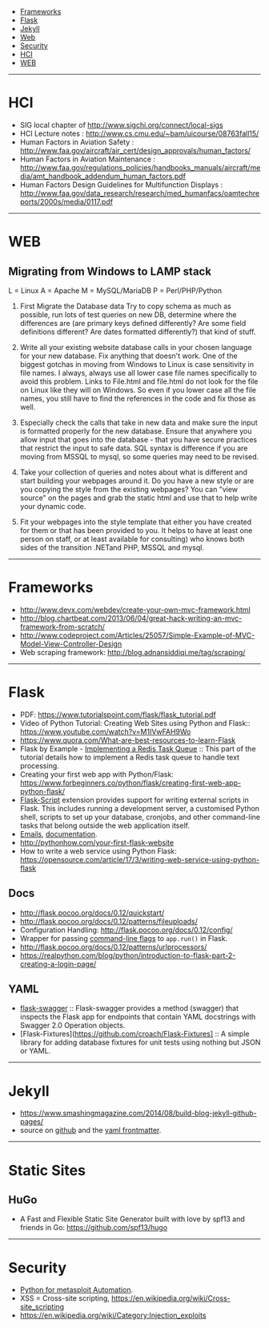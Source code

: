 + [Frameworks](#frameworks)
+ [Flask](#flask)
+ [Jekyll](#jekyll)
+ [Web](#web)
+ [Security](#security)
+ [HCI](#hci)
+ [WEB](#web)

----

# HCI
+ SIG local chapter of http://www.sigchi.org/connect/local-sigs
+ HCI Lecture notes : http://www.cs.cmu.edu/~bam/uicourse/08763fall15/
+ Human Factors in Aviation Safety : http://www.faa.gov/aircraft/air_cert/design_approvals/human_factors/
+ Human Factors in Aviation Maintenance : http://www.faa.gov/regulations_policies/handbooks_manuals/aircraft/media/amt_handbook_addendum_human_factors.pdf
+ Human Factors Design Guidelines for Multifunction Displays : http://www.faa.gov/data_research/research/med_humanfacs/oamtechreports/2000s/media/0117.pdf

----

# WEB
## Migrating from Windows to LAMP stack

L = Linux
A = Apache
M = MySQL/MariaDB
P = Perl/PHP/Python

1.  First Migrate the Database data
Try to copy schema as much as possible, run lots of test queries on new DB, determine where the differences are (are primary keys defined differently?
Are some field definitions different? Are dates formatted differently?) that kind of stuff.  

2.  Write all your existing website database calls in your chosen language for your new database.  Fix anything that doesn't work.
One of the biggest gotchas in moving from Windows to Linux is case
sensitivity in file names.  I always, always use all lower case file
names specifically to avoid this problem. Links to File.html and
file.html do not look for the file on Linux like they will on Windows.
So even if you lower case all the file names, you still have to find
the references in the code and fix those as well.

3.  Especially check the calls that take in new data and make sure the input
is formatted properly for the new database.  Ensure that anywhere you allow
input that goes into the database - that you have secure practices that
restrict the input to safe data.
SQL syntax is difference if you are moving from MSSQL to mysql, so
some queries may need to be revised.

4.  Take your collection of queries and notes about what is different and start building your webpages around it.    Do you have a new style or are you copying the style from the existing webpages? You can "view source" on the pages and grab the static html and use that to help write your dynamic code.

5.  Fit your webpages into the style template that either you have created for them or that has been provided to you. It helps to have at least one person on staff, or at least available for consulting) who knows both sides of the transition .NETand PHP, MSSQL and mysql.

----

# Frameworks
+ http://www.devx.com/webdev/create-your-own-mvc-framework.html
+ http://blog.chartbeat.com/2013/06/04/great-hack-writing-an-mvc-framework-from-scratch/
+ http://www.codeproject.com/Articles/25057/Simple-Example-of-MVC-Model-View-Controller-Design
+ Web scraping framework: http://blog.adnansiddiqi.me/tag/scraping/

----

# Flask
+ PDF: https://www.tutorialspoint.com/flask/flask_tutorial.pdf
+ Video of Python Tutorial: Creating Web Sites using Python and Flask:: https://www.youtube.com/watch?v=M1IVwFAH9Wo
+ https://www.quora.com/What-are-best-resources-to-learn-Flask
+ Flask by Example - [Implementing a Redis Task Queue](https://realpython.com/blog/python/flask-by-example-implementing-a-redis-task-queue/) :: This part of the tutorial details how to implement a Redis task queue to handle text processing.
+ Creating your first web app with Python/Flask: https://www.forbeginners.co/python/flask/creating-first-web-app-python-flask/
+ [Flask-Script](https://flask-script.readthedocs.io/en/latest/) extension provides support for writing external scripts in Flask. This includes running a development server, a customised Python shell, scripts to set up your database, cronjobs, and other command-line tasks that belong outside the web application itself.
+ [Emails](https://pythonhosted.org/flask-mail/), [documentation](https://flask-mail.readthedocs.io/en/latest/).
+ http://pythonhow.com/your-first-flask-website
+ How to write a web service using Python Flask: https://opensource.com/article/17/3/writing-web-service-using-python-flask

## Docs
+ http://flask.pocoo.org/docs/0.12/quickstart/
+ http://flask.pocoo.org/docs/0.12/patterns/fileuploads/
+ Configuration Handling: http://flask.pocoo.org/docs/0.12/config/
+ Wrapper for passing [command-line flags](http://flask.pocoo.org/snippets/133/) to `app.run()` in Flask.
+ http://flask.pocoo.org/docs/0.12/patterns/urlprocessors/
+ https://realpython.com/blog/python/introduction-to-flask-part-2-creating-a-login-page/

## YAML
+ [flask-swagger](https://github.com/gangverk/flask-swagger) :: Flask-swagger provides a method (swagger) that inspects the Flask app for endpoints that contain YAML docstrings with Swagger 2.0 Operation objects.
+ [Flask-Fixtures](https://github.com/croach/Flask-Fixtures] :: A simple library for adding database fixtures for unit tests using nothing but JSON or YAML.

----

# Jekyll
+ https://www.smashingmagazine.com/2014/08/build-blog-jekyll-github-pages/
+ source on [github](https://github.com/jekyll/jekyll) and the [yaml frontmatter](https://jekyllrb.com/docs/frontmatter/).

----

# Static Sites

## HuGo
+ A Fast and Flexible Static Site Generator built with love by spf13 and friends in Go: https://github.com/spf13/hugo


----

# Security
+ [Python for metasploit Automation](http://www.primalsecurity.net/python-for-metasploit-automation/).
+ XSS = Cross-site scripting, https://en.wikipedia.org/wiki/Cross-site_scripting
+ https://en.wikipedia.org/wiki/Category:Injection_exploits



